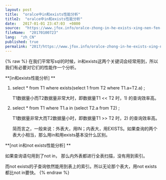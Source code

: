 ```yaml
---
layout: post
title:  "oralce中in和exists性能分析"
title2:  "oralce中in和exists性能分析"
date:   2017-01-01 23:47:03  +0800
source:  "https://www.jfox.info/oralce-zhong-in-he-exists-xing-nen-fen-xi.html"
fileName:  "20170100723"
lang:  "zh_CN"
published: true
permalink: "2017/https://www.jfox.info/oralce-zhong-in-he-exists-xing-nen-fen-xi.html"
---
```

{% raw %}
在我们平常写sql的时候，in和exists这两个关键词会经常用到，所以我们有必要对它们的性能作一个分析。

**[in和exists性能分析] **

1) select * from T1 where exists(select 1 from T2 where T1.a=T2.a) ;

    T1数据量小而T2数据量非常大时，即数据量T1 << T2 时，1) 的查询效率高。

2) select * from T1 where T1.a in (select T2.a from T2) ;

    T1数据量非常大而T2数据量小时，即数据量T1 >> T2 时，2) 的查询效率高。

    简而言之，一般来说：外表大，用IN；内表大，用EXISTS。如果查询的两个表大小相当，那么用in和用exists基本没什么区别。

**[not in和not exists性能分析] **

如果查询语句用到了not in， 那么内外表都进行全表扫描，没有用到索引。

而not exists的子查询依然能用到表上的索引。所以无论那个表大，用not exists都比not in要快。
{% endraw %}